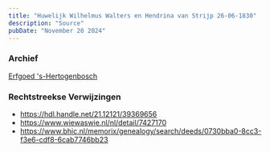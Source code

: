 ```yaml
---
title: "Huwelijk Wilhelmus Walters en Hendrina van Strijp 26-06-1830"
description: "Source"
pubDate: "November 20 2024"
---
```


### Archief
[Erfgoed 's-Hertogenbosch](https://www.erfgoedshertogenbosch.nl/)

### Rechtstreekse Verwijzingen
- https://hdl.handle.net/21.12121/39369656
- https://www.wiewaswie.nl/nl/detail/7427170
- https://www.bhic.nl/memorix/genealogy/search/deeds/0730bba0-8cc3-f3e6-cdf8-6cab7746bb23